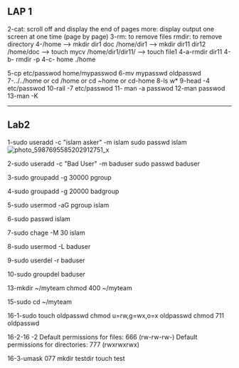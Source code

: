 LAP 1
-----------------------------------------------------------
2-cat: scroll off and display the end of pages
more: display output one screen at one time (page by page) 
3-rm: to remove files
rmdir: to remove directory 
4-/home --> mkdir dir1 doc
/home/dir1 --> mkdir dir11 dir12
/home/doc --> touch mycv
/home/dir1/dir11/ --> touch file1
4-a-rmdir dir11
4-b- rmdir -p
4-c- home
./home

5-cp etc/passwod  home/mypasswod
6-mv mypasswd oldpasswd
7-../../home or cd /home   or cd ~home or cd-home 
8-ls w*
9-head -4 etc/passwod
10-rail -7 etc/passwod
11- man -a passwod
12-man passwod
13-man -K

--------------------------------------------------
Lab2
-------------

1-sudo useradd -c "islam asker" -m islam
sudo passwd islam
![photo_5987695585202912751_x](https://github.com/fatmaelhot/ITI_RedHat/assets/128849238/38af4ac1-ba78-4467-94aa-42bc806f0079)


2-sudo useradd -c "Bad User" -m baduser
sudo passwd baduser

3-sudo groupadd -g 30000 pgroup

4-sudo groupadd -g 20000 badgroup

5-sudo usermod -aG pgroup islam

6-sudo passwd islam

7-sudo chage -M 30 islam

8-sudo usermod -L baduser

9-sudo userdel -r baduser

10-sudo groupdel baduser

13-mkdir ~/myteam
chmod 400 ~/myteam

15-sudo cd ~/myteam

16-1-sudo touch oldpasswd
chmod u=rw,g=wx,o=x oldpasswd
chmod 711 oldpasswd

16-2-16 -2
Default permissions for files: 666 (rw-rw-rw-)
Default permissions for directories: 777 (rwxrwxrwx)

16-3-umask 077
mkdir testdir
touch test


